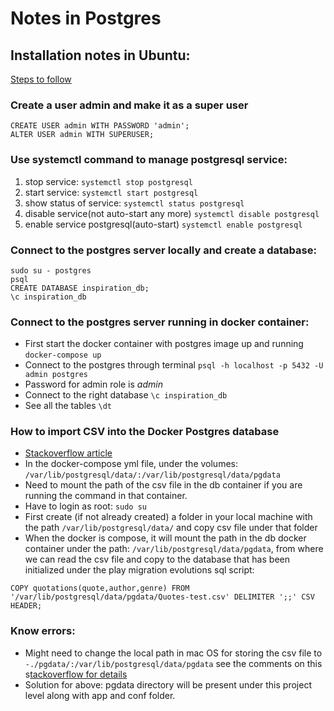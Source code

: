 # Notes in Postgres

## Installation notes in Ubuntu:

[Steps to follow](https://www.digitalocean.com/community/tutorials/how-to-install-postgresql-on-ubuntu-20-04-quickstart)

### Create a user admin and make it as a super user

```
CREATE USER admin WITH PASSWORD 'admin';
ALTER USER admin WITH SUPERUSER;
```

### Use systemctl command to manage postgresql service:

1. stop service:
   `systemctl stop postgresql`
2. start service:
   `systemctl start postgresql`
3. show status of service:
   `systemctl status postgresql`
4. disable service(not auto-start any more)
   `systemctl disable postgresql`
5. enable service postgresql(auto-start)
   `systemctl enable postgresql`

### Connect to the postgres server locally and create a database:

```
sudo su - postgres
psql
CREATE DATABASE inspiration_db;
\c inspiration_db 
```

### Connect to the postgres server running in docker container:

- First start the docker container with postgres image up and running
  `docker-compose up`
- Connect to the postgres through terminal
  `psql -h localhost -p 5432 -U  admin postgres`
- Password for admin role is *admin*
- Connect to the right database
  `\c inspiration_db`
- See all the tables
  `\dt`

### How to import CSV into the Docker Postgres database

- [Stackoverflow article](https://stackoverflow.com/questions/46849539/how-can-i-set-path-to-load-data-from-csv-file-into-postgresql-database-in-docker)
- In the docker-compose yml file, under the volumes:
  `/var/lib/postgresql/data/:/var/lib/postgresql/data/pgdata`
- Need to mount the path of the csv file in the db container if you are running the command in that container.
- Have to login as root: `sudo su`
- First create (if not already created) a folder in your local machine with the path
  `/var/lib/postgresql/data/` and copy csv file under that folder
- When the docker is compose, it will mount the path in the db docker container under the path: `/var/lib/postgresql/data/pgdata`, from where we can read the csv file and copy to the database that has been initialized under the play migration evolutions sql script:

```
COPY quotations(quote,author,genre) FROM '/var/lib/postgresql/data/pgdata/Quotes-test.csv' DELIMITER ';;' CSV HEADER;
```

### Know errors:

- Might need to change the local path in mac OS for storing the csv file to `-./pgdata/:/var/lib/postgresql/data/pgdata` see the comments on this s[tackoverflow for details](https://stackoverflow.com/questions/46849539/how-can-i-set-path-to-load-data-from-csv-file-into-postgresql-database-in-docker)
- Solution for above: pgdata directory will be present under this project level along with app and conf folder.
